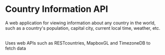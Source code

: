 # Country Information API

A web application for viewing information about any country in the world, such as a country's population, capital city, 
current local time, weather, etc. <br><br>

Uses web APIs such as RESTcountries, MapboxGL and TimezoneDB to fetch data

